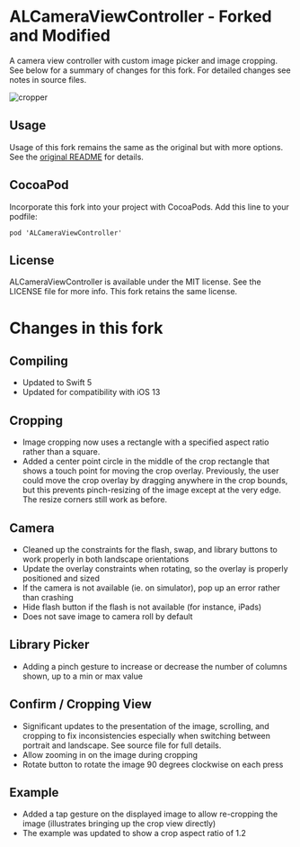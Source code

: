 # ALCameraViewController - Forked and Modified

A camera view controller with custom image picker and image cropping. See below for 
a summary of changes for this fork. For detailed changes see notes in source files.

![cropper](https://cloud.githubusercontent.com/assets/932822/8455697/c627ac44-2006-11e5-82be-7f96e73d9b1f.jpg)


## Usage ##

Usage of this fork remains the same as the original but with more options. See the [original README](https://github.com/AlexLittlejohn/ALCameraViewController/blob/master/README.md) for details.

## CocoaPod ##

Incorporate this fork into your project with CocoaPods. Add this line to your podfile:

`pod 'ALCameraViewController'`

## License
ALCameraViewController is available under the MIT license. See the LICENSE file for more info.  This fork retains the same license.


# Changes in this fork

## Compiling

* Updated to Swift 5
* Updated for compatibility with iOS 13

## Cropping

* Image cropping now uses a rectangle with a specified aspect ratio rather than a square.  
* Added a center point circle in the middle of the crop rectangle that shows a touch point for moving the crop overlay. Previously, the user could move the crop overlay by dragging anywhere in the crop bounds, but this prevents pinch-resizing of the image except at the very edge. The resize corners still work as before.

## Camera

* Cleaned up the constraints for the flash, swap, and library buttons to work properly in both landscape orientations
* Update the overlay constraints when rotating, so the overlay is properly positioned and sized
* If the camera is not available (ie. on simulator), pop up an error rather than crashing
* Hide flash button if the flash is not available (for instance, iPads)
* Does not save image to camera roll by default

## Library Picker

* Adding a pinch gesture to increase or decrease the number of columns shown, up to a min or max value


## Confirm / Cropping View

* Significant updates to the presentation of the image, scrolling, and cropping to fix inconsistencies especially when switching between portrait and landscape.  See source file for full details.
* Allow zooming in on the image during cropping
* Rotate button to rotate the image 90 degrees clockwise on each press

## Example 

* Added a tap gesture on the displayed image to allow re-cropping the image (illustrates bringing up the crop view directly)
* The example was updated to show a crop aspect ratio of 1.2 


